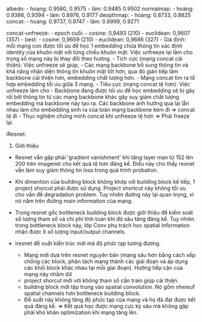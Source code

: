albedo:
    - hoang: 0.9580, 0.9575
    - lâm: 0.9485 0.9502
normalmap:
    - hoàng: 0.9386, 0.9394
    - lâm: 0.8976, 0.9177
deopthmap:
    - hoàng: 0.8733, 0.8825
concat:
    - hoàng: 0.9737, 0.9747
    - lâm: 0.8999, 0.9271

concat-unfreeze:
    - epoch cuối:
        - cosine: 0,9493 (210)
        - euclidean: 0,9607 (357)
    - best:
        - cosine: 0,9659 (210)
        - euclidean: 0,9686 (327)
    - Giả định: mỗi mạng con được tối ưu để học 1 embedding chứa thông tin xác định identity của khuôn mặt với từng chiều khuôn mặt. Việc unfreeze lại làm cho trọng số mạng này bị thay đổi theo hướng.
        - Tích cực (mạng concat cải thiện): Việc unfreeze sẽ giúp,
            - Các mạng backbone bổ sung thông tin và khả năng nhận diện thông tin khuôn mặt tốt hơn, qua đó gián tiếp làm backbone cải thiện hơn, embedding chất lượng hơn.
            - Mạng concat tìm ra tổ hợp embedding tối ưu giữa 3 mạng.
        - Tiêu cực (mạng concat tệ hơn): Việc unfreeze làm cho
            - Backbone đang được tối ưu để học embedding sẽ bị gây rối bởi thông tin từ các mạng backbone khác gây suy giảm chất lượng embedding mà backbone này tạo ra. Các backbone ảnh hưởng qua lại lẫn nhau làm cho embedding sinh ra của toàn mạng backbone kém đi => concat tệ đi
        - Thục nghiệm chứng minh concat khi unfreeze tệ hơn => Phải freeze lại.


iResnet:
1. Giới thiệu
- Resnet vẫn gặp phải 'gradient vanishment' khi tăng layer mạn từ 152 lên 200 trên imagenet cho kết quả tệ hơn đáng kể. Điều này cho thấy resnet vẫn làm suy giảm thông tin loss trong quá trình probation.
- Khi dimention của building block không khớp với building block kế tiếp, 1 project shorcut phải được sử dụng. Project shortcut này không tối ưu cho vấn đề degradation problem.
    Tuy nhiên đường này lại quan trọng, vì nó nằm trên đường main information của mạng.
- Trong resnet gốc bottleneck building block được giới thiệu để kiểm soát số lượng tham số và chi phí tính toán khi độ sâu tăng đáng kể.
    Tuy nhiên trong bottleneck block này, lớp Conv phụ trách học spatial information nhận được ít số lượng input/output channels.

- iresnet đề xuất kiến trúc mới mà độ phức tạp tương đương.
    - Mạng mới dựa trên resnet nguyên bản (mạng sâu hơn bằng cách xếp chồng các block, phân tách mạng thành các giái đoạn và áp dụng các khối block khác nhau tại mỗi giai đoạn). Hướng tiếp cận của mạng này nhằm dữ 
    - project shorcut mới với không tham số cần train giúp cải thiện.
    - building block mới tập trung vào spatial convolution. Nó gồm nheieuf spatial channels hơn bottleneck building block.
    - Đề xuất này không tăng độ phức tạp của mạng và họ đã đạt được kết quả đáng kế.
=> Kết quả học được mạng cực kỳ sâu mà không gặp phải khó khăn optimization khi mạng tăng lên.
